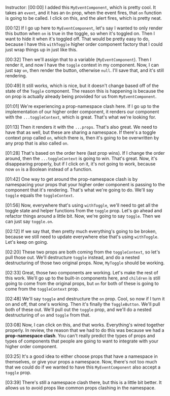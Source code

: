 Instructor: [00:00] I added this `MyEventComponent`, which is pretty cool. It takes an `event`, and it has an `On` prop, when the event fires, that `on` function is going to be called. I click on this, and the alert fires, which is pretty neat.

[00:12] If I go up here to `MyEventComponent`, let's say I wanted to only render this button when `on` is true in the toggle, so when it's toggled on. Then I want to hide it when it's toggled off. That would be pretty easy to do, because I have this `withToggle` higher order component factory that I could just wrap things up in just like this.

[00:32] Then we'll assign that to a variable (`MyEventComponent`). Then I render it, and now I have the `toggle` context in my component. Now, I can just say `on`, then render the button, otherwise `null`. I'll save that, and it's still rendering.

[00:49] It still works, which is nice, but it doesn't change based off of the state of the `Toggle` component. The reason this is happening is because the on prop is actually already being provided for us from `MyEventComponent`.

[01:01] We're experiencing a prop-namespace clash here. If I go up to the implementation of our higher order component, it renders our component with the `...toggleContext`, which is great. That's what we're looking for.

[01:13] Then it renders it with the `...props`. That's also great. We need to have that as well, but these are sharing a namespace. If there's a toggle context prop called `on`, which there is, then it's going to be overwritten by any prop that is also called `on`.

[01:28] That's based on the order here (last prop wins). If I change the order around, then the `...toggleContext` is going to win. That's great. Now, it's disappearing properly, but if I click on it, it's not going to work, because now `on` is a Boolean instead of a function.

[01:42] One way to get around the prop-namespace clash is by namespacing your props that your higher order component is passing to the component that it's rendering. That's what we're going to do. We'll say `toggle` equals the `toggleContext`.

[01:56] Now, everywhere that's using `withToggle`, we'll need to get all the toggle state and helper functions from the `toggle` prop. Let's go ahead and refactor things around a little bit. Now, we're going to say `toggle`. Then we can just say `toggle.on`.

[02:12] If we say that, then pretty much everything's going to be broken, because we still need to update everywhere else that's using `withToggle`. Let's keep on going.

[02:20] These two props are both coming from the `toggleContext`, so let's pull those out. We'll destructure `toggle` instead, and do a nested destructuring of those two original props. Now, `MyToggle` should be working.

[02:33] Great, those two components are working. Let's make the rest of this work. We'll go up to the built-in components here, and `children` is still going to come from the original props, but `on` for both of these is going to come from the `toggleContext` prop.

[02:48] We'll say `toggle` and destructure the `on` prop. Cool, so now if I turn it on and off, that one's working. Then it's finally the `ToggleButton`. We'll pull both of these out. We'll pull out the `toggle` prop, and we'll do a nested destructuring of `on` and `toggle` from that.

[03:08] Now, I can click on this, and that works. Everything's wired together properly. In review, the reason that we had to do this was because we had a **prop-namespace clash**. You can't really predict the types of props and types of components that people are going to want to integrate with your higher order component.

[03:25] It's a good idea to either choose props that have a namespace in themselves, or give your props a namespace. Now, there's not too much that we could do if we wanted to have this `MyEventComponent` also accept a `toggle` prop.

[03:39] There's still a namespace clash there, but this is a little bit better. It allows us to avoid props like common props clashing in the namespace.